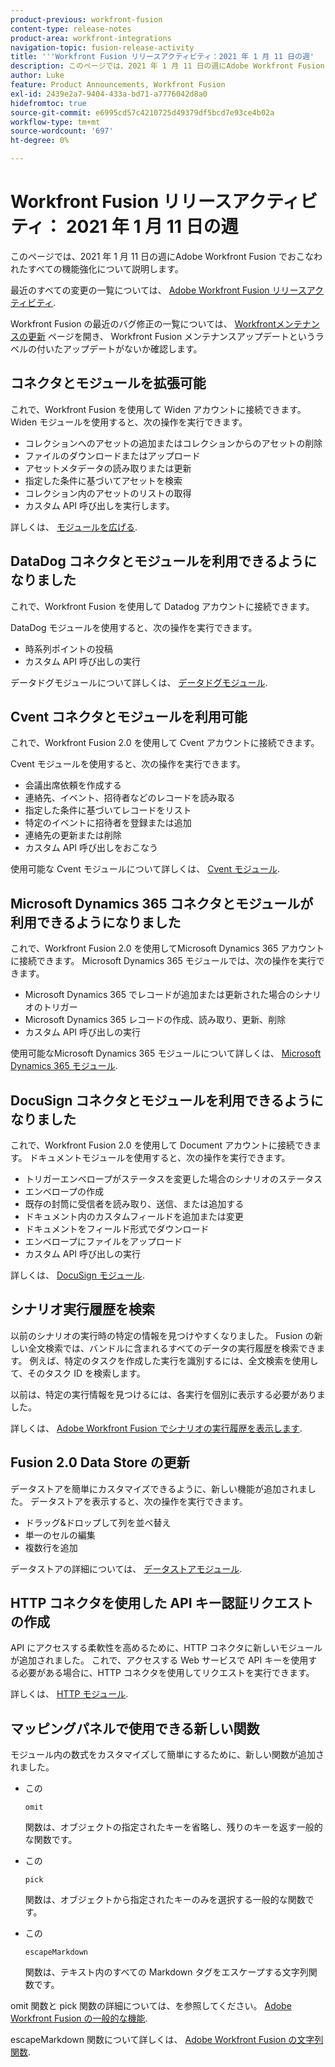 ```yaml
---
product-previous: workfront-fusion
content-type: release-notes
product-area: workfront-integrations
navigation-topic: fusion-release-activity
title: '''Workfront Fusion リリースアクティビティ：2021 年 1 月 11 日の週'
description: このページでは、2021 年 1 月 11 日の週にAdobe Workfront Fusion でおこなわれたすべての機能強化について説明します。
author: Luke
feature: Product Announcements, Workfront Fusion
exl-id: 2439e2a7-9404-433a-bd71-a7776042d8a0
hidefromtoc: true
source-git-commit: e6995cd57c4210725d49379df5bcd7e93ce4b02a
workflow-type: tm+mt
source-wordcount: '697'
ht-degree: 0%

---
```


# Workfront Fusion リリースアクティビティ： 2021 年 1 月 11 日の週

このページでは、2021 年 1 月 11 日の週にAdobe Workfront Fusion でおこなわれたすべての機能強化について説明します。

最近のすべての変更の一覧については、 [Adobe Workfront Fusion リリースアクティビティ](../../../product-announcements/product-releases/fusion-release-activity/fusion-release-activity.md).

Workfront Fusion の最近のバグ修正の一覧については、 [Workfrontメンテナンスの更新](https://experienceleague.adobe.com/docs/workfront-known-issues/releases/current-updates.html) ページを開き、 Workfront Fusion メンテナンスアップデートというラベルの付いたアップデートがないか確認します。

## コネクタとモジュールを拡張可能

これで、Workfront Fusion を使用して Widen アカウントに接続できます。 Widen モジュールを使用すると、次の操作を実行できます。

* コレクションへのアセットの追加またはコレクションからのアセットの削除
* ファイルのダウンロードまたはアップロード
* アセットメタデータの読み取りまたは更新
* 指定した条件に基づいてアセットを検索
* コレクション内のアセットのリストの取得
* カスタム API 呼び出しを実行します。

詳しくは、 [モジュールを広げる](../../../workfront-fusion/apps-and-their-modules/widen-modules.md).

## DataDog コネクタとモジュールを利用できるようになりました

これで、Workfront Fusion を使用して Datadog アカウントに接続できます。

DataDog モジュールを使用すると、次の操作を実行できます。

* 時系列ポイントの投稿
* カスタム API 呼び出しの実行

データドグモジュールについて詳しくは、 [データドグモジュール](../../../workfront-fusion/apps-and-their-modules/datadog-modules.md).

## Cvent コネクタとモジュールを利用可能

これで、Workfront Fusion 2.0 を使用して Cvent アカウントに接続できます。

Cvent モジュールを使用すると、次の操作を実行できます。

* 会議出席依頼を作成する
* 連絡先、イベント、招待者などのレコードを読み取る
* 指定した条件に基づいてレコードをリスト
* 特定のイベントに招待者を登録または追加
* 連絡先の更新または削除
* カスタム API 呼び出しをおこなう

使用可能な Cvent モジュールについて詳しくは、 [Cvent モジュール](../../../workfront-fusion/apps-and-their-modules/cvent-modules.md).

## Microsoft Dynamics 365 コネクタとモジュールが利用できるようになりました

これで、Workfront Fusion 2.0 を使用してMicrosoft Dynamics 365 アカウントに接続できます。 Microsoft Dynamics 365 モジュールでは、次の操作を実行できます。

* Microsoft Dynamics 365 でレコードが追加または更新された場合のシナリオのトリガー
* Microsoft Dynamics 365 レコードの作成、読み取り、更新、削除
* カスタム API 呼び出しの実行

使用可能なMicrosoft Dynamics 365 モジュールについて詳しくは、 [Microsoft Dynamics 365 モジュール](../../../workfront-fusion/apps-and-their-modules/microsoft-dynamics-365-modules.md).

## DocuSign コネクタとモジュールを利用できるようになりました

これで、Workfront Fusion 2.0 を使用して Document アカウントに接続できます。 ドキュメントモジュールを使用すると、次の操作を実行できます。

* トリガーエンベロープがステータスを変更した場合のシナリオのステータス
* エンベロープの作成
* 既存の封筒に受信者を読み取り、送信、または追加する
* ドキュメント内のカスタムフィールドを追加または変更
* ドキュメントをフィールド形式でダウンロード
* エンベロープにファイルをアップロード
* カスタム API 呼び出しの実行

詳しくは、 [DocuSign モジュール](../../../workfront-fusion/apps-and-their-modules/docusign-modules.md).

## シナリオ実行履歴を検索

以前のシナリオの実行時の特定の情報を見つけやすくなりました。 Fusion の新しい全文検索では、バンドルに含まれるすべてのデータの実行履歴を検索できます。 例えば、特定のタスクを作成した実行を識別するには、全文検索を使用して、そのタスク ID を検索します。

以前は、特定の実行情報を見つけるには、各実行を個別に表示する必要がありました。

詳しくは、 [Adobe Workfront Fusion でシナリオの実行履歴を表示します](../../../workfront-fusion/scenarios/view-scenario-execution-history.md).

## Fusion 2.0 Data Store の更新

データストアを簡単にカスタマイズできるように、新しい機能が追加されました。 データストアを表示すると、次の操作を実行できます。

* ドラッグ&amp;ドロップして列を並べ替え
* 単一のセルの編集
* 複数行を追加

データストアの詳細については、 [データストアモジュール](../../../workfront-fusion/apps-and-their-modules/data-store-modules.md).

## HTTP コネクタを使用した API キー認証リクエストの作成

API にアクセスする柔軟性を高めるために、HTTP コネクタに新しいモジュールが追加されました。 これで、アクセスする Web サービスで API キーを使用する必要がある場合に、HTTP コネクタを使用してリクエストを実行できます。

詳しくは、 [HTTP モジュール](../../../workfront-fusion/apps-and-their-modules/http-modules/http-modules-1.md).

## マッピングパネルで使用できる新しい関数

モジュール内の数式をカスタマイズして簡単にするために、新しい関数が追加されました。

* この

   ```
   omit
   ```

   関数は、オブジェクトの指定されたキーを省略し、残りのキーを返す一般的な関数です。
* この

   ```
   pick
   ```

   関数は、オブジェクトから指定されたキーのみを選択する一般的な関数です。
* この

   ```
   escapeMarkdown
   ```

   関数は、テキスト内のすべての Markdown タグをエスケープする文字列関数です。

omit 関数と pick 関数の詳細については、を参照してください。 [Adobe Workfront Fusion の一般的な機能](../../../workfront-fusion/functions/general-functions.md).

escapeMarkdown 関数について詳しくは、 [Adobe Workfront Fusion の文字列関数](../../../workfront-fusion/functions/string-functions.md).
